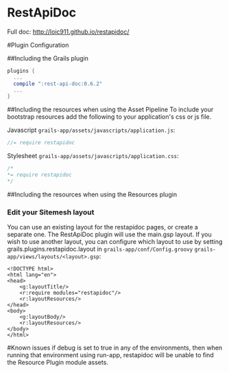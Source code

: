 RestApiDoc
==========

Full doc: http://loic911.github.io/restapidoc/

#Plugin Configuration

##Including the Grails plugin

```groovy
plugins {
  ...
  compile ":rest-api-doc:0.6.2"
  ...
}
```

##Including the resources when using the Asset Pipeline
To include your bootstrap resources add the following to your application's css
or js file.

Javascript `grails-app/assets/javascripts/application.js`:
```javascript
//= require restapidoc
```

Stylesheet `grails-app/assets/javascripts/application.css`:
```css
/*
*= require restapidoc
*/
```

##Including the resources when using the Resources plugin
### Edit your Sitemesh layout
You can use an existing layout for the restapidoc pages, or create a separate one. The RestApiDoc plugin will use the main.gsp
layout. If you wish to use another layout, you can configure which layout to use by setting grails.plugins.restapidoc.layout
in `grails-app/conf/Config.groovy`
`grails-app/views/layouts/<layout>.gsp`:
```gsp
<!DOCTYPE html>
<html lang="en">
<head>
    <g:layoutTitle/>
    <r:require modules="restapidoc"/>
    <r:layoutResources/>
</head>
<body>
    <g:layoutBody/>
    <r:layoutResources/>
</body>
</html>
```

#Known issues
if debug is set to true in any of the environments, then when running that environment using run-app, restapidoc will be unable to find the
Resource Plugin module assets.